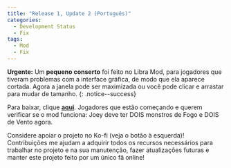 ```yaml
---
title: "Release 1, Update 2 (Português)"
categories:
  - Development Status
  - Fix
tags:
  - Mod
  - Fix
---
```


**Urgente:** Um **pequeno conserto** foi feito no Libra Mod, para jogadores que tiveram problemas com a interface gráfica, de modo que ela aparece cortada. Agora a janela pode ser maximizada ou você pode clicar e arrastar para mudar de tamanho.
{: .notice--success}

Para baixar, clique <a href="../../assets/Releases/Libra Mod - v0.8.3.zip">**aqui**</a>. Jogadores que estão começando e querem verificar se o mod funciona: Joey deve ter DOIS monstros de Fogo e DOIS de Vento agora.

Considere apoiar o projeto no Ko-fi (veja o botão à esquerda)! Contribuições me ajudam a adquirir todos os recursos necessários para trabalhar no projeto e na sua manutenção, fazer atualizações futuras e manter este projeto feito por um único fã online!

<script type='text/javascript' src='https://storage.ko-fi.com/cdn/widget/Widget_2.js'></script><script type='text/javascript'>kofiwidget2.init('Support Me on Ko-fi', '#000000', 'J3J146LLW');kofiwidget2.draw();</sc
